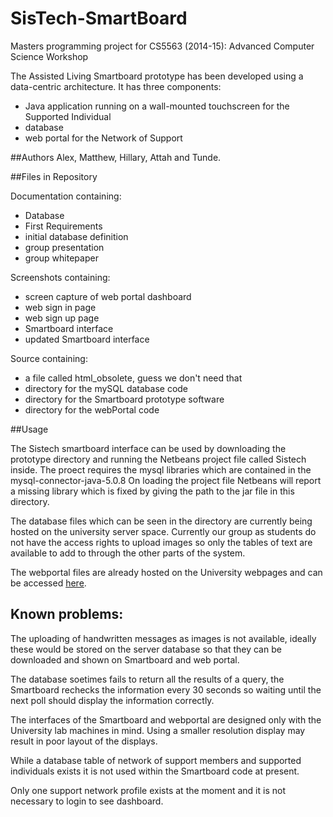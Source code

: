 # SisTech-SmartBoard
Masters programming project for CS5563 (2014-15): Advanced Computer Science Workshop

The Assisted Living Smartboard prototype has been developed using a data-centric architecture. It has three components:
* Java application running on a wall-mounted touchscreen for the Supported Individual
* database 
* web portal for the Network of Support

##Authors
Alex, Matthew, Hillary, Attah and Tunde.

##Files in Repository

Documentation containing: 
* Database
* First Requirements
* initial database definition
* group presentation
* group whitepaper

Screenshots containing:
* screen capture of web portal dashboard
* web sign in page
* web sign up page
* Smartboard interface
* updated Smartboard interface

Source containing:
* a file called html_obsolete, guess we don't need that
* directory for the mySQL database code
* directory for the Smartboard prototype software
* directory for the webPortal code

##Usage

The Sistech smartboard interface can be used by downloading the prototype directory and running the Netbeans project file called Sistech inside. The proect requires the mysql libraries which are contained in the mysql-connector-java-5.0.8 On loading the project file Netbeans will report a missing library which is fixed by giving the path to the jar file in this directory.

The database files which can be seen in the directory are currently being hosted on the university server space. Currently our group as students do not have the access rights to upload images so only the tables of text are available to add to through the other parts of the system.

The webportal files are already hosted on the University webpages and can be accessed
[here](homepages.abdn.ac.uk/hilary.hastings.14/acsw).

## Known problems:

The uploading of handwritten messages as images is not available, ideally these would be stored on the server database so that they can be downloaded and shown on Smartboard and web portal. 

The database soetimes fails to return all the results of a query, the Smartboard rechecks the information every 30 seconds so waiting until the next poll should display the information correctly.

The interfaces of the Smartboard and webportal are designed only with the University lab machines in mind. Using a smaller resolution display may result in poor layout of the displays.

While a database table of network of support members and supported individuals exists it is not used within the Smartboard code at present. 

Only one support network profile exists at the moment and it is not necessary to login to see dashboard.
